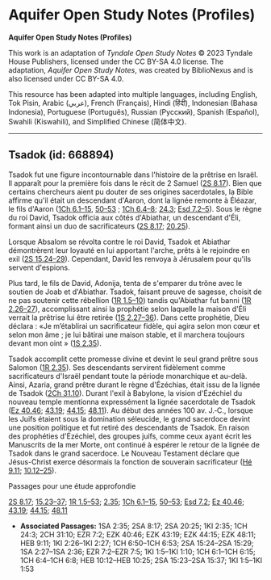 # Aquifer Open Study Notes (Profiles)

**Aquifer Open Study Notes (Profiles)**

This work is an adaptation of *Tyndale Open Study Notes* © 2023 Tyndale House Publishers, licensed under the CC BY\-SA 4\.0 license. The adaptation, *Aquifer Open Study Notes*, was created by BiblioNexus and is also licensed under CC BY\-SA 4\.0\.

This resource has been adapted into multiple languages, including English, Tok Pisin, Arabic (عربي), French (Français), Hindi (हिंदी), Indonesian (Bahasa Indonesia), Portuguese (Português), Russian (Русский), Spanish (Español), Swahili (Kiswahili), and Simplified Chinese (简体中文).



--------------------------------

## Tsadok (id: 668894)

Tsadok fut une figure incontournable dans l'histoire de la prêtrise en Israël. Il apparaît pour la première fois dans le récit de 2 Samuel ([2S 8\.17](https://ref.ly/2Sam8:17)). Bien que certains chercheurs aient pu douter de ses origines sacerdotales, la Bible affirme qu'il était un descendant d'Aaron, dont la lignée remonte à Éléazar, le fils d'Aaron ([1Ch 6\.1–15](https://ref.ly/1Chr6:1-1Chr6:15), [50–53](https://ref.ly/1Chr6:50-1Chr6:53) ; [1Ch 6\.4–8](https://ref.ly/1Chr6:4-1Chr6:8); [24\.3](https://ref.ly/1Chr24:3); [Esd 7\.2–5](https://ref.ly/Ezra7:2-Ezra7:5)). Sous le règne du roi David, Tsadok officia aux côtés d'Abiathar, un descendant d'Éli, formant ainsi un duo de sacrificateurs ([2S 8\.17](https://ref.ly/2Sam8:17); [20\.25](https://ref.ly/2Sam20:25)).

Lorsque Absalom se révolta contre le roi David, Tsadok et Abiathar démontrèrent leur loyauté en lui apportant l'arche, prêts à le rejoindre en exil ([2S 15\.24–29](https://ref.ly/2Sam15:24-2Sam15:29)). Cependant, David les renvoya à Jérusalem pour qu'ils servent d'espions.

Plus tard, le fils de David, Adonija, tenta de s'emparer du trône avec le soutien de Joab et d'Abiathar. Tsadok, faisant preuve de sagesse, choisit de ne pas soutenir cette rébellion ([1R 1\.5–10](https://ref.ly/1Kgs1:5-1Kgs1:10)) tandis qu'Abiathar fut banni ([1R 2\.26–27](https://ref.ly/1Kgs2:26-1Kgs2:27)), accomplissant ainsi la prophétie selon laquelle la maison d'Éli verrait la prêtrise lui être retirée ([1S 2\.27–36](https://ref.ly/1Sam2:27-1Sam2:36)). Dans cette prophétie, Dieu déclara : «Je m’établirai un sacrificateur fidèle, qui agira selon mon cœur et selon mon âme ; je lui bâtirai une maison stable, et il marchera toujours devant mon oint » ([1S 2\.35](https://ref.ly/1Sam2:35)).

Tsadok accomplit cette promesse divine et devint le seul grand prêtre sous Salomon ([1R 2\.35](https://ref.ly/1Kgs2:35)). Ses descendants servirent fidèlement comme sacrificateurs d'Israël pendant toute la période monarchique et au\-delà. Ainsi, Azaria, grand prêtre durant le règne d'Ézéchias, était issu de la lignée de Tsadok ([2Ch 31\.10](https://ref.ly/2Chr31:10)). Durant l'exil à Babylone, la vision d'Ézéchiel du nouveau temple mentionna expressément la lignée sacerdotale de Tsadok ([Ez 40\.46](https://ref.ly/Ezek40:46); [43\.19](https://ref.ly/Ezek43:19); [44\.15](https://ref.ly/Ezek44:15); [48\.11](https://ref.ly/Ezek48:11)). Au début des années 100 av. J.‑C., lorsque les Juifs étaient sous la domination séleucide, le grand sacerdoce devint une position politique et fut retiré des descendants de Tsadok. En raison des prophéties d'Ézéchiel, des groupes juifs, comme ceux ayant écrit les Manuscrits de la mer Morte, ont continué à espérer le retour de la lignée de Tsadok dans le grand sacerdoce. Le Nouveau Testament déclare que Jésus\-Christ exerce désormais la fonction de souverain sacrificateur ([Hé 9\.11](https://ref.ly/Heb9:11); [10\.12–25](https://ref.ly/Heb10:12-Heb10:25)).

Passages pour une étude approfondie

[2S 8\.17](https://ref.ly/2Sam8:17); [15\.23–37](https://ref.ly/2Sam15:23-2Sam15:37); [1R 1\.5–53](https://ref.ly/1Kgs1:5-1Kgs1:53); [2\.35](https://ref.ly/1Kgs2:35); [1Ch 6\.1–15](https://ref.ly/1Chr6:1-1Chr6:15), [50–53](https://ref.ly/1Chr6:50-1Chr6:53); [Esd 7\.2](https://ref.ly/Ezra7:2); [Ez 40\.46](https://ref.ly/Ezek40:46); [43\.19](https://ref.ly/Ezek43:19); [44\.15](https://ref.ly/Ezek44:15); [48\.11](https://ref.ly/Ezek48:11)

* **Associated Passages:** 1SA 2:35; 2SA 8:17; 2SA 20:25; 1KI 2:35; 1CH 24:3; 2CH 31:10; EZR 7:2; EZK 40:46; EZK 43:19; EZK 44:15; EZK 48:11; HEB 9:11; 1KI 2:26–1KI 2:27; 1CH 6:50–1CH 6:53; 2SA 15:24–2SA 15:29; 1SA 2:27–1SA 2:36; EZR 7:2–EZR 7:5; 1KI 1:5–1KI 1:10; 1CH 6:1–1CH 6:15; 1CH 6:4–1CH 6:8; HEB 10:12–HEB 10:25; 2SA 15:23–2SA 15:37; 1KI 1:5–1KI 1:53

